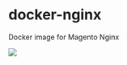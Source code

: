 # docker-nginx
Docker image for Magento Nginx

[![](https://badge.imagelayers.io/mygento/nginx.svg)](https://imagelayers.io/?images=mygento/nginx)
